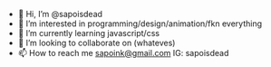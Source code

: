 - 👋 Hi, I’m @sapoisdead
- 👀 I’m interested in programming/design/animation/fkn everything
- 🌱 I’m currently learning javascript/css
- 💞️ I’m looking to collaborate on (whateves)
- 📫 How to reach me sapoink@gmail.com IG: sapoisdead
